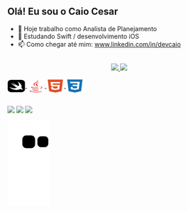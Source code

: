 ## Olá! Eu sou o Caio Cesar

- 🔭 Hoje trabalho como Analista de Planejamento
- 🌱 Estudando Swift / desenvolvimento iOS
- 📫 Como chegar até mim: www.linkedin.com/in/devcaio

##

<div align="center">
  <a href="https://github.com/ahcaio">
  <img height="150em" src="https://github-readme-stats.vercel.app/api?username=ahcaio&show_icons=true&theme=dark&include_all_commits=true&count_private=true"/>
  <img height="150em" src="https://github-readme-stats.vercel.app/api/top-langs/?username=ahcaio&layout=compact&langs_count=7&theme=dark"/>
</div>

<div style="display: inline_block"><br>
  <img align="center" alt="" height="30" width="40" src="https://raw.githubusercontent.com/devicons/devicon/master/icons/swift/swift-plain.svg">
  <img align="center" alt="" height="30" width="40" src="https://raw.githubusercontent.com/devicons/devicon/master/icons/java/java-plain.svg">
  <img align="center" alt="" height="30" width="40" src="https://raw.githubusercontent.com/devicons/devicon/master/icons/html5/html5-plain.svg">
  <img align="center" alt="" height="30" width="40" src="https://raw.githubusercontent.com/devicons/devicon/master/icons/css3/css3-plain.svg">

</div>

##
<div> 
  <a href="https://instagram.com/ahcallim" target="_blank"><img src="https://img.shields.io/badge/-Instagram-%23E4405F?style=for-the-badge&logo=instagram&logoColor=white" target="_blank"></a>
  <a href = "mailto:ahcaio@hotmail.com"><img src="https://img.shields.io/badge/-Gmail-%23333?style=for-the-badge&logo=gmail&logoColor=white" target="_blank"></a>
  <a href="https://www.linkedin.com/in/devcaio" target="_blank"><img src="https://img.shields.io/badge/-LinkedIn-%230077B5?style=for-the-badge&logo=linkedin&logoColor=white" target="_blank"></a> 
 
![Snake animation](https://github.com/ahcaio/ahcaio/blob/output/github-contribution-grid-snake.svg)
</div>
